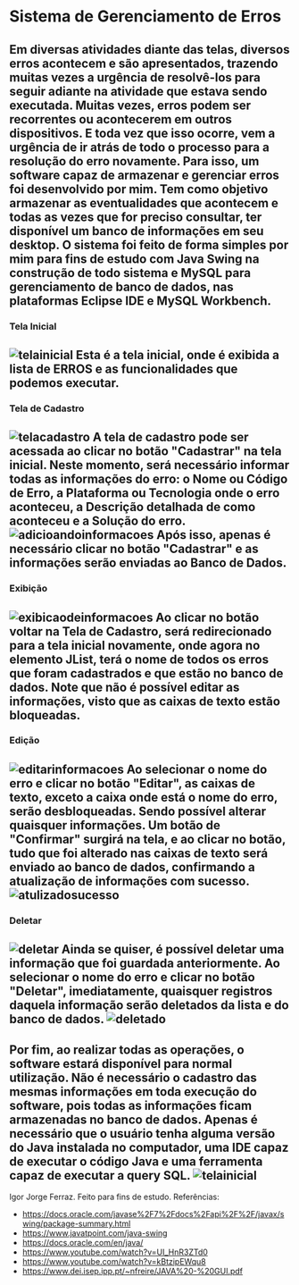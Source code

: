 # Sistema de Gerenciamento de Erros
Em diversas atividades diante das telas, diversos erros acontecem e são apresentados, trazendo muitas vezes a urgência de resolvê-los para seguir adiante na atividade que estava sendo executada. Muitas vezes, erros podem ser recorrentes ou acontecerem em outros dispositivos. E toda vez que isso ocorre, vem a urgência de ir atrás de todo o processo para a resolução do erro novamente. Para isso, um software capaz de armazenar e gerenciar erros foi desenvolvido por mim. Tem como objetivo armazenar as eventualidades que acontecem e todas as vezes que for preciso consultar, ter disponível um banco de informações em seu desktop. O sistema foi feito de forma simples por mim para fins de estudo com Java Swing na construção de todo sistema e MySQL para gerenciamento de banco de dados, nas plataformas Eclipse IDE e MySQL Workbench.
---
### Tela Inicial
![telainicial](https://github.com/IgorJF/ErrorSystem/assets/111748228/f8df2357-d12d-451c-b3a1-bd0a14a5e1d5)
Esta é a tela inicial, onde é exibida a lista de ERROS e as funcionalidades que podemos executar.
---
### Tela de Cadastro
![telacadastro](https://github.com/IgorJF/ErrorSystem/assets/111748228/4d988cdd-4942-4585-bb37-28a37bc5fb2f)
A tela de cadastro pode ser acessada ao clicar no botão "Cadastrar" na tela inicial. Neste momento, será necessário informar todas as informações do erro: o Nome ou Código de Erro, a Plataforma ou Tecnologia onde o erro aconteceu, a Descrição detalhada de como aconteceu e a Solução do erro.
![adicioandoinformacoes](https://github.com/IgorJF/ErrorSystem/assets/111748228/8db2605a-1f8b-4b2b-81fd-93887c998397)
Após isso, apenas é necessário clicar no botão "Cadastrar" e as informações serão enviadas ao Banco de Dados.
---
### Exibição
![exibicaodeinformacoes](https://github.com/IgorJF/ErrorSystem/assets/111748228/4061e71c-7eb5-4bbb-85da-7731a1d347f7)
Ao clicar no botão voltar na Tela de Cadastro, será redirecionado para a tela inicial novamente, onde agora no elemento JList, terá o nome de todos os erros que foram cadastrados e que estão no banco de dados. Note que não é possível editar as informações, visto que as caixas de texto estão bloqueadas.
---
### Edição
![editarinformacoes](https://github.com/IgorJF/ErrorSystem/assets/111748228/119828e6-99ca-4ca8-8ca3-a1125886db56)
Ao selecionar o nome do erro e clicar no botão "Editar", as caixas de texto, exceto a caixa onde está o nome do erro, serão desbloqueadas. Sendo possível alterar quaisquer informações. Um botão de "Confirmar" surgirá na tela, e ao clicar no botão, tudo que foi alterado nas caixas de texto será enviado ao banco de dados, confirmando a atualização de informações com sucesso.
![atulizadosucesso](https://github.com/IgorJF/ErrorSystem/assets/111748228/4dc59e00-954f-496a-b70f-fe674e6a74bf)
---
### Deletar
![deletar](https://github.com/IgorJF/ErrorSystem/assets/111748228/80e4bb6a-6fa1-486c-b81c-4f5c2bd6471d)
Ainda se quiser, é possível deletar uma informação que foi guardada anteriormente. Ao selecionar o nome do erro e clicar no botão "Deletar", imediatamente, quaisquer registros daquela informação serão deletados da lista e do banco de dados.
![deletado](https://github.com/IgorJF/ErrorSystem/assets/111748228/0bf70647-ab17-4e05-90a7-0187492a623b)
---
Por fim, ao realizar todas as operações, o software estará disponível para normal utilização. Não é necessário o cadastro das mesmas informações em toda execução do software, pois todas as informações ficam armazenadas no banco de dados. Apenas é necessário que o usuário tenha alguma versão do Java instalada no computador, uma IDE capaz de executar o código Java e uma ferramenta capaz de executar a query SQL.
![telainicial](https://github.com/IgorJF/ErrorSystem/assets/111748228/eb7136a8-cdbe-40e8-84be-47437810bb25)
-
Igor Jorge Ferraz.
Feito para fins de estudo.
Referências:
- https://docs.oracle.com/javase%2F7%2Fdocs%2Fapi%2F%2F/javax/swing/package-summary.html
- https://www.javatpoint.com/java-swing
- https://docs.oracle.com/en/java/
- https://www.youtube.com/watch?v=UI_HnR3ZTd0
- https://www.youtube.com/watch?v=kBtzipEWqu8
- https://www.dei.isep.ipp.pt/~nfreire/JAVA%20-%20GUI.pdf
